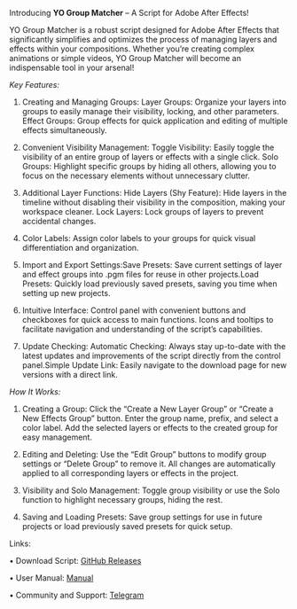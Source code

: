 Introducing **YO Group Matcher** – A Script for Adobe After Effects!

YO Group Matcher is a robust script designed for Adobe After Effects that significantly simplifies and optimizes the process of managing layers and effects within your compositions. Whether you’re creating complex animations or simple videos, YO Group Matcher will become an indispensable tool in your arsenal!

_Key Features:_

1.	Creating and Managing Groups: Layer Groups: Organize your layers into groups to easily manage their visibility, locking, and other parameters. Effect Groups: Group effects for quick application and editing of multiple effects simultaneously.

2.	Convenient Visibility Management: Toggle Visibility: Easily toggle the visibility of an entire group of layers or effects with a single click.
Solo Groups: Highlight specific groups by hiding all others, allowing you to focus on the necessary elements without unnecessary clutter.

4.	Additional Layer Functions: Hide Layers (Shy Feature): Hide layers in the timeline without disabling their visibility in the composition, making your workspace cleaner. Lock Layers: Lock groups of layers to prevent accidental changes.

5.	Color Labels: Assign color labels to your groups for quick visual differentiation and organization.

6.	Import and Export Settings:Save Presets: Save current settings of layer and effect groups into .pgm files for reuse in other projects.Load Presets: Quickly load previously saved presets, saving you time when setting up new projects.

7.	Intuitive Interface: Control panel with convenient buttons and checkboxes for quick access to main functions. Icons and tooltips to facilitate navigation and understanding of the script’s capabilities.

8.	Update Checking: Automatic Checking: Always stay up-to-date with the latest updates and improvements of the script directly from the control panel.Simple Update Link: Easily navigate to the download page for new versions with a direct link.

_How It Works:_

1.	Creating a Group: Click the “Create a New Layer Group” or “Create a New Effects Group” button. Enter the group name, prefix, and select a color label. Add the selected layers or effects to the created group for easy management.

2.	Editing and Deleting: Use the “Edit Group” buttons to modify group settings or “Delete Group” to remove it. All changes are automatically applied to all corresponding layers or effects in the project.

3.	Visibility and Solo Management: Toggle group visibility or use the Solo function to highlight necessary groups, hiding the rest.

4.	Saving and Loading Presets: Save group settings for use in future projects or load previously saved presets for quick setup.

Links:

• Download Script: [GitHub Releases](https://github.com/yo-romlogunov/YO-Group-Matcher/releases)

• User Manual: [Manual](https://romlogunov.notion.site/Manual-YO-Group-Matcher-122dc723a706801ca52edde6ac3920d6?pvs=74)

• Community and Support: [Telegram](https://t.me/vtb_blog)

